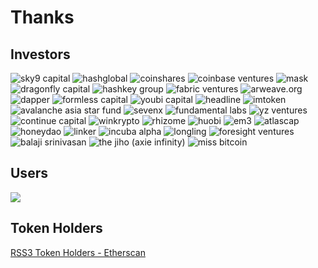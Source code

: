 # Thanks

## Investors

<p class="grid">
    <span><img alt="sky9 capital" src="../images/sponsors/sky9.svg"></span>
    <span><img alt="hashglobal" src="../images/sponsors/hashglobal.png"></span>
    <span><img alt="coinshares" src="../images/sponsors/coinshares.svg"></span>
    <span><img alt="coinbase ventures" src="../images/sponsors/coinbase.png"></span>
    <span><img alt="mask" src="../images/sponsors/mask.png"></span>
    <span><img alt="dragonfly capital" src="../images/sponsors/dragonfly.png"></span>
    <span><img alt="hashkey group" src="../images/sponsors/hashkey.png"></span>
    <span><img alt="fabric ventures" src="../images/sponsors/fabricventures.svg"></span>
    <span><img alt="arweave.org" src="../images/sponsors/arweave.svg"></span>
    <span><img alt="dapper" src="../images/sponsors/dapperlabs.png"></span>
    <span><img alt="formless capital" src="../images/sponsors/formless.webp"></span>
    <span><img alt="youbi capital" src="../images/sponsors/youbi.png"></span>
    <span><img alt="headline" src="../images/sponsors/headline.png"></span>
    <span><img alt="imtoken" src="../images/sponsors/imtoken.svg"></span>
    <span><img alt="avalanche asia star fund" src="../images/sponsors/avalancheasiastarfund.svg"></span>
    <span><img alt="sevenx" src="../images/sponsors/sevenx.png"></span>
    <span><img alt="fundamental labs" src="../images/sponsors/fundamental.png"></span>
    <span><img alt="yz ventures" src="../images/sponsors/yz.png"></span>
    <span><img alt="continue capital" src="../images/sponsors/continuecapital.svg"></span>
    <span><img alt="winkrypto" src="../images/sponsors/winkrypto.png"></span>
    <span><img alt="rhizome" src="../images/sponsors/rhizome.svg"></span>
    <span><img alt="huobi" src="../images/sponsors/huobi.png"></span>
    <span><img alt="em3" src="../images/sponsors/em3.png"></span>
    <span><img alt="atlascap" src="../images/sponsors/atlas.png"></span>
    <span><img alt="honeydao" src="../images/sponsors/honeydao.png"></span>
    <span><img alt="linker" src="../images/sponsors/linker.png"></span>
    <span><img alt="incuba alpha" src="../images/sponsors/incuba.png"></span>
    <span><img alt="longling" src="../images/sponsors/longling.png"></span>
    <span><img alt="foresight ventures" src="../images/sponsors/foresight.jpeg"></span>
    <span><img alt="balaji srinivasan" src="../images/sponsors/balaji.png"></span>
    <span><img alt="the jiho (axie infinity)" src="../images/sponsors/jiho.png"></span>
    <span><img alt="miss bitcoin" src="../images/sponsors/missbitcoin.png"></span>
</p>

## Users

![](https://raw.githubusercontent.com/NaturalSelectionLabs/RSS3-Network-Data/main/statics/avatars.png)

## Token Holders

[RSS3 Token Holders - Etherscan](https://etherscan.io/token/tokenholderchart/0xc98d64da73a6616c42117b582e832812e7b8d57f?range=500)